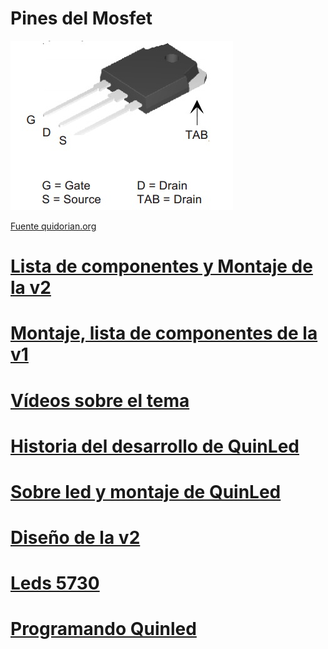 # Pines del Mosfet
![MOSFET_Terminal1.jpg](./images/MOSFET_Terminal1.jpg)

[Fuente quidorian.org](http://blog.quindorian.org/2016/07/esp8266-lighting-revisit-and-history-of-quinled.html/mosfet_terminal1/)

# [Lista de componentes y Montaje de la v2](http://blog.quindorian.org/2015/04/esp8266-wifi-led-dimmer-part-8-of-x-version-2-of-the-pcb-design.html/)

# [Montaje, lista de componentes de la v1](http://blog.quindorian.org/2014/12/esp8266-wifi-led-dimmer-part-1-of-x_30.html/)

# [Vídeos sobre el tema](https://www.youtube.com/channel/UCv7UOhZ2XuPwm9SN5oJsCjA/videos)

# [Historia del desarrollo de QuinLed](https://www.youtube.com/watch?v=pn6T2ED-ZpA)

# [Sobre led y montaje de QuinLed](http://blog.quindorian.org/2016/08/esp8266-led-lighting-board-files-and-components-list.html/)

# [Diseño de la v2](http://blog.quindorian.org/2015/04/esp8266-wifi-led-dimmer-part-8-of-x-version-2-of-the-pcb-design.html/)

# [Leds 5730](http://nergiza.com/led-smd-5730-es-mas-eficiente/)

# [Programando Quinled](http://blog.quindorian.org/2017/01/esp8266-led-lighting-programming-and-controlling-quinled.html/)
